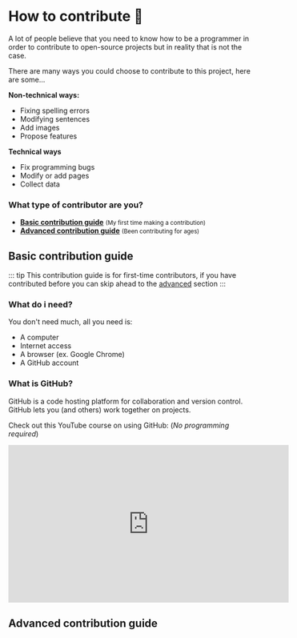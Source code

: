 # How to contribute 🔨

A lot of people believe that you need to know how to be a programmer in order to contribute to open-source projects but in reality that is not the case.

There are many ways you could choose to contribute to this project, here are some...

**Non-technical ways:**

* Fixing spelling errors
* Modifying sentences
* Add images
* Propose features

**Technical ways**

* Fix programming bugs
* Modify or add pages
* Collect data

### What type of contributor are you?

* [**Basic contribution guide**](/guide/#basic-contribution-guide) <smalL>(My first time making a contribution)</small>
* [**Advanced contribution guide**](/guide/#advanced-contribution-guide) <smalL>(Been contributing for ages)</small>

## Basic contribution guide

::: tip
This contribution guide is for first-time contributors, if you have contributed before you can skip ahead to the [advanced](/guide/#advanced-contribution-guide) section
:::

### What do i need?

You don't need much, all you need is:

* A computer
* Internet access
* A browser (ex. Google Chrome)
* A GitHub account

### What is GitHub?

GitHub is a code hosting platform for collaboration and version control. GitHub lets you (and others) work together on projects.

Check out this YouTube course on using GitHub: (_No programming required_)

<iframe width="560" height="315" src="https://www.youtube.com/embed/BCQHnlnPusY" frameborder="0" allow="accelerometer; autoplay; encrypted-media; gyroscope; picture-in-picture" allowfullscreen></iframe>

## Advanced contribution guide